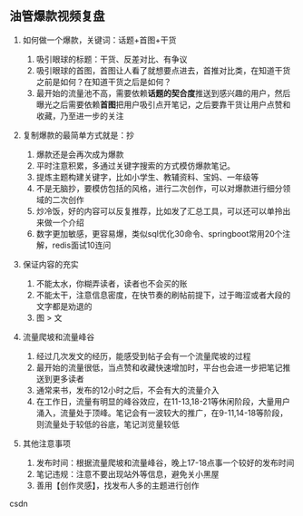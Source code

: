 ## 油管爆款视频复盘

1. 如何做一个爆款，关键词：话题+首图+干货

   1. 吸引眼球的标题：干货、反差对比、有争议
   2. 吸引眼球的首图，首图让人看了就想要点进去，首推对比类，在知道干货之前是如何？在知道干货之后是如何？
   3. 最开始的流量池不高，需要依赖**话题的契合度**推送到感兴趣的用户，然后曝光之后需要依赖**首图**把用户吸引点开笔记，之后要靠干货让用户点赞和收藏，乃至进一步的关注
2. 复制爆款的最简单方式就是：抄

   1. 爆款还是会再次成为爆款
   2. 平时注意积累，多通过关键字搜索的方式模仿爆款笔记。
   3. 提炼主题构建关键字，比如小学生、教辅资料、宝妈、一年级等
   4. 不是无脑抄，要模仿包括的风格，进行二次创作，可以对爆款进行细分领域的二次创作
   5. 炒冷饭，好的内容可以反复推荐，比如发了汇总工具，可以还可以单拎出来做一个介绍
   6. 数字更加敏感，更容易爆，类似sql优化30命令、springboot常用20个注解，redis面试10连问
3. 保证内容的充实

   1. 不能太水，你糊弄读者，读者也不会买的账
   2. 不能太干，注意信息密度，在快节奏的刷帖前提下，过于晦涩或者大段的文字都是劝退的
   3. 图 > 文
4. 流量爬坡和流量峰谷

   1. 经过几次发文的经历，能感受到帖子会有一个流量爬坡的过程
   2. 最开始的流量很低，当点赞和收藏快速增加时，平台也会进一步把笔记推送到更多读者
   3. 通常来书，发布的12小时之后，不会有大的流量介入
   4. 在工作日，流量有明显的峰谷效应，在11-13,18-21等休闲阶段，大量用户涌入，流量处于顶峰。笔记会有一波较大的推广，在9-11,14-18等阶段，则流量处于较低的谷底，笔记浏览量较低
5. 其他注意事项

   1. 发布时间：根据流量爬坡和流量峰谷，晚上17-18点事一个较好的发布时间
   2. 笔记违规：注意不要出现站外等信息，避免关小黑屋
   3. 善用【创作灵感】，找发布人多的主题进行创作



csdn
